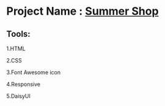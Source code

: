 # Project Name : [Summer Shop](https://667b251c3ba8776dc7773e20--moonlit-syrniki-45438f.netlify.app/)

## Tools: 

1.HTML

2.CSS

3.Font Awesome icon

4.Responsive

5.DaisyUI
